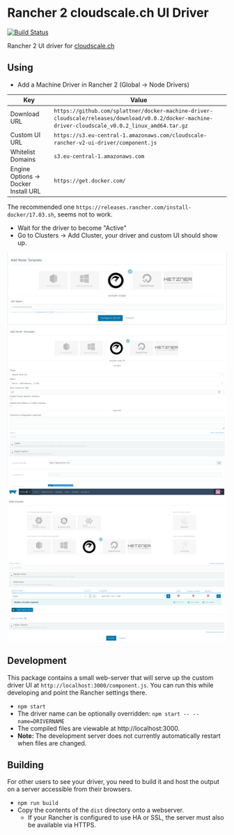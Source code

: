 # Rancher 2 cloudscale.ch UI Driver

[![Build Status](https://api.travis-ci.com/splattner/ui-driver-cloudscale.svg?branch=master)](https://travis-ci.com/splattner/ui-driver-cloudscale)


Rancher 2 UI driver for [cloudscale.ch](https://www.cloudscale.ch)

## Using

* Add a Machine Driver in Rancher 2 (Global -> Node Drivers)

| Key | Value |
| --- | ----- |
| Download URL | `https://github.com/splattner/docker-machine-driver-cloudscale/releases/download/v0.0.2/docker-machine-driver-cloudscale_v0.0.2_linux_amd64.tar.gz` |
| Custom UI URL | `https://s3.eu-central-1.amazonaws.com/cloudscale-rancher-v2-ui-driver/component.js` |
| Whitelist Domains |  `s3.eu-central-1.amazonaws.com` |
| Engine Options -> Docker Install URL | `https://get.docker.com/`|

The recommended one `https://releases.rancher.com/install-docker/17.03.sh`, seems not to work.


* Wait for the driver to become "Active"
* Go to Clusters -> Add Cluster, your driver and custom UI should show up.

![Authentication screen](docs/authentication-screen.png)
![Configuration screen](docs/configuration-screen.png)
![Add Cluster screen](docs/add-cluster.png)


## Development

This package contains a small web-server that will serve up the custom driver UI at `http://localhost:3000/component.js`. You can run this while developing and point the Rancher settings there.
* `npm start`
* The driver name can be optionally overridden: `npm start -- --name=DRIVERNAME`
* The compiled files are viewable at http://localhost:3000.
* **Note:** The development server does not currently automatically restart when files are changed.

## Building

For other users to see your driver, you need to build it and host the output on a server accessible from their browsers.

* `npm run build`
* Copy the contents of the `dist` directory onto a webserver.
  * If your Rancher is configured to use HA or SSL, the server must also be available via HTTPS.
